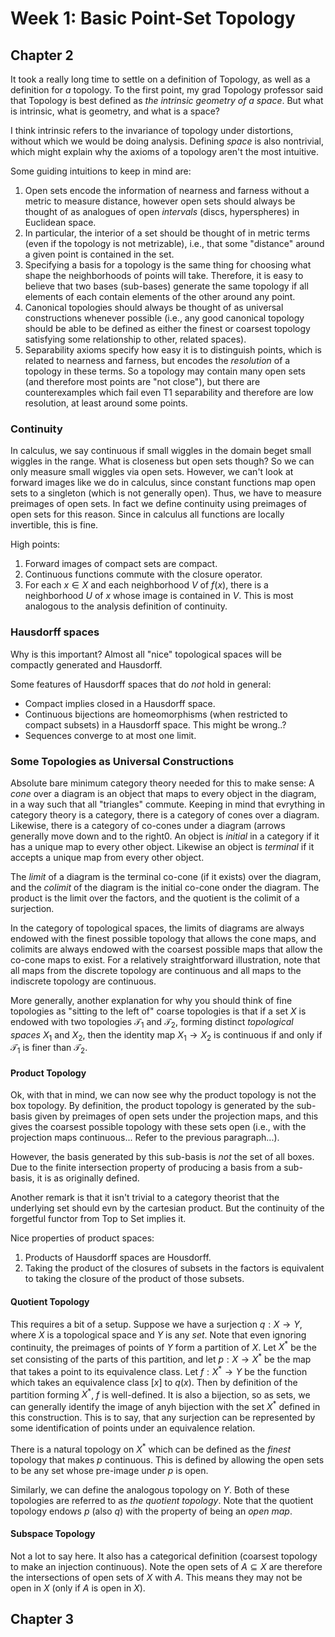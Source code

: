 # Week 1: Basic Point-Set Topology

## Chapter 2

It took a really long time to settle on a definition of Topology, as well as a
definition for _a_ topology. To the first point, my grad Topology professor
said that Topology is best defined as _the intrinsic geometry of a space_. But
what is intrinsic, what is geometry, and what is a space?

I think intrinsic refers to the invariance of topology under distortions,
without which we would be doing analysis. Defining _space_ is also nontrivial,
which might explain why the axioms of a topology aren't the most intuitive.

Some guiding intuitions to keep in mind are:

1. Open sets encode the information of nearness and farness without a metric to
   measure distance, however open sets should always be thought of as analogues
   of open _intervals_ (discs, hyperspheres) in Euclidean space.
2. In particular, the interior of a set should be thought of in metric terms
   (even if the topology is not metrizable), i.e., that some "distance" around a
   given point is contained in the set.
3. Specifying a basis for a topology is the same thing for choosing what shape
   the neighborhoods of points will take. Therefore, it is easy to believe that
   two bases (sub-bases) generate the same topology if all elements of each
   contain elements of the other around any point.
4. Canonical topologies should always be thought of as universal constructions
   whenever possible (i.e., any good canonical topology should be able to be
   defined as either the finest or coarsest topology satisfying some
   relationship to other, related spaces).
5. Separability axioms specify how easy it is to distinguish points, which is
   related to nearness and farness, but encodes the _resolution_ of a topology
   in these terms. So a topology may contain many open sets (and therefore
   most points are "not close"), but there are counterexamples which fail even
   T1 separability and therefore are low resolution, at least around some
   points.

### Continuity

In calculus, we say continuous if small wiggles in the domain beget small
wiggles in the range. What is closeness but open sets though? So we can only
measure small wiggles via open sets. However, we can't look at forward images
like we do in calculus, since constant functions map open sets to a singleton
(which is not generally open). Thus, we have to measure preimages of open sets.
In fact we define continuity using preimages of open sets for this reason.
Since in calculus all functions are locally invertible, this is fine.

High points:

1. Forward images of compact sets are compact.
2. Continuous functions commute with the closure operator.
3. For each $x\in X$ and each neighborhood $V$ of $f(x)$, there is a
   neighborhood $U$ of $x$ whose image is contained in $V$. This is most
   analogous to the analysis definition of continuity.

### Hausdorff spaces

Why is this important? Almost all "nice" topological spaces will be compactly
generated and Hausdorff.

Some features of Hausdorff spaces that do _not_ hold in general:

- Compact implies closed in a Hausdorff space.
- Continuous bijections are homeomorphisms (when restricted to compact subsets)
  in a Hausdorff space. This might be wrong..?
- Sequences converge to at most one limit.

### Some Topologies as Universal Constructions

Absolute bare minimum category theory needed for this to make sense: A _cone_
over a diagram is an object that maps to every object in the diagram, in a way
such that all "triangles" commute. Keeping in mind that evrything in category
theory is a category, there is a category of cones over a diagram. Likewise,
there is a category of co-cones under a diagram (arrows generally move down and
to the right0. An object is _initial_ in a category if it has a unique map to
every other object. Likewise an object is _terminal_ if it accepts a unique map
from every other object.

The _limit_ of a diagram is the terminal co-cone (if it exists) over the
diagram, and the _colimit_ of the diagram is the initial co-cone onder the
diagram. The product is the limit over the factors, and the quotient is the
colimit of a surjection.

In the category of topological spaces, the limits of diagrams are always endowed
with the finest possible topology that allows the cone maps, and colimits are
always endowed with the coarsest possible maps that allow the co-cone maps to
exist. For a relatively straightforward illustration, note that all maps from
the discrete topology are continuous and all maps to the indiscrete topology are
continuous.

More generally, another explanation for why you should think of fine topologies
as "sitting to the left of" coarse topologies is that if a set $X$ is endowed
with two topologies $\mathcal{T}_1$ and $\mathcal{T}_2$, forming distinct
_topological spaces_ $X_1$ and $X_2$, then the identity map $X_1 \to X_2$ is
continuous if and only if $\mathcal{T}_1$ is finer than $\mathcal{T}_2$.

#### Product Topology

Ok, with that in mind, we can now see why the product topology is not the box
topology. By definition, the product topology is generated by the sub-basis
given by preimages of open sets under the projection maps, and this gives the
coarsest possible topology with these sets open (i.e., with the projection maps
continuous... Refer to the previous paragraph...).

However, the basis generated by this sub-basis is _not_ the set of all boxes.
Due to the finite intersection property of producing a basis from a sub-basis,
it is as originally defined.

Another remark is that it isn't trivial to a category theorist that the
underlying set should evn by the cartesian product. But the continuity of the
forgetful functor from Top to Set implies it.

Nice properties of product spaces:

1. Products of Hausdorff spaces are Housdorff.
2. Taking the product of the closures of subsets in the factors is equivalent to
   taking the closure of the product of those subsets.

#### Quotient Topology

This requires a bit of a setup. Suppose we have a surjection $q:X\to Y$, where
$X$ is a topological space and $Y$ is any _set_. Note that even ignoring
continuity, the preimages of points of $Y$ form a partition of $X$. Let
$X^\ast$ be the set consisting of the parts of this partition, and let $p:X\to
X^\ast$ be the map that takes a point to its equivalence class. Let
$f:X^\ast\to Y$ be the function which takes an equivalence class $[x]$ to
$q(x)$. Then by definition of the partition forming $X^\ast$, $f$ is
well-defined. It is also a bijection, so as sets, we can generally identify the
image of anyh bijection with the set $X^\ast$ defined in this construction.
This is to say, that any surjection can be represented by some identification of
points under an equivalence relation.

There is a natural topology on $X^\ast$ which can be defined as the _finest_
topology that makes $p$ continuous. This is defined by allowing the open sets
to be any set whose pre-image under $p$ is open.

Similarly, we can define the analogous topology on $Y$. Both of these
topologies are referred to as _the quotient topology_. Note that the quotient
topology endows $p$ (also $q$) with the property of being an _open map_.

#### Subspace Topology

Not a lot to say here. It also has a categorical definition (coarsest topology
to make an injection continuous). Note the open sets of $A\subseteq X$ are
therefore the intersections of open sets of $X$ with $A$. This means they may
not be open in $X$ (only if $A$ is open in $X$).

## Chapter 3
